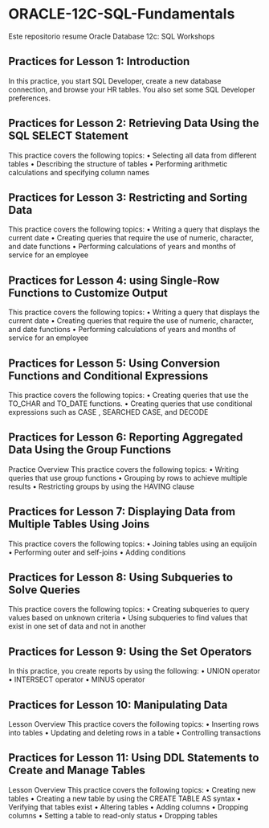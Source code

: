 # ORACLE-12C-SQL-Fundamentals
Este repositorio resume Oracle Database 12c: SQL Workshops

## Practices for Lesson 1: Introduction
In this practice, you start SQL Developer, create a new database connection, and browse your HR tables. 
You also set some SQL Developer preferences.

## Practices for Lesson 2: Retrieving Data Using the SQL SELECT Statement
This practice covers the following topics:
• Selecting all data from different tables
• Describing the structure of tables
• Performing arithmetic calculations and specifying column names

## Practices for Lesson 3: Restricting and Sorting Data
This practice covers the following topics:
• Writing a query that displays the current date
• Creating queries that require the use of numeric, character, and date functions
• Performing calculations of years and months of service for an employee

## Practices for Lesson 4: using Single-Row Functions to Customize Output
This practice covers the following topics:
• Writing a query that displays the current date
• Creating queries that require the use of numeric, character, and date functions
• Performing calculations of years and months of service for an employee

## Practices for Lesson 5: Using Conversion Functions and Conditional Expressions
This practice covers the following topics:
• Creating queries that use the TO_CHAR and TO_DATE functions.
• Creating queries that use conditional expressions such as CASE , SEARCHED CASE, and DECODE

## Practices for Lesson 6: Reporting Aggregated Data Using the Group Functions
Practice Overview
This practice covers the following topics:
• Writing queries that use group functions
• Grouping by rows to achieve multiple results
• Restricting groups by using the HAVING clause

## Practices for Lesson 7: Displaying Data from Multiple Tables Using Joins
This practice covers the following topics:
• Joining tables using an equijoin
• Performing outer and self-joins
• Adding conditions

## Practices for Lesson 8: Using Subqueries to Solve Queries
This practice covers the following topics:
• Creating subqueries to query values based on unknown criteria
• Using subqueries to find values that exist in one set of data and not in another

## Practices for Lesson 9: Using the Set Operators
In this practice, you create reports by using the following:
• UNION operator
• INTERSECT operator
• MINUS operator

## Practices for Lesson 10: Manipulating Data
Lesson Overview
This practice covers the following topics:
• Inserting rows into tables
• Updating and deleting rows in a table
• Controlling transactions

## Practices for Lesson 11: Using DDL Statements to Create and Manage Tables
Lesson Overview
This practice covers the following topics:
• Creating new tables
• Creating a new table by using the CREATE TABLE AS syntax
• Verifying that tables exist
• Altering tables
• Adding columns
• Dropping columns
• Setting a table to read-only status
• Dropping tables

